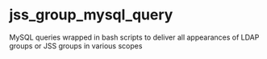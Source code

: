 # jss_group_mysql_query
MySQL queries wrapped in bash scripts to deliver all appearances of LDAP groups or JSS groups in various scopes
